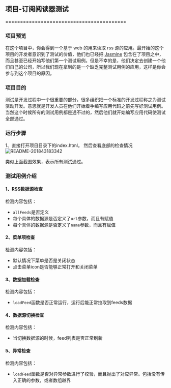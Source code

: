 
## 项目-订阅阅读器测试

=========================================
### 项目预览

在这个项目中，你会得到一个基于 web 的用来读取 rss 源的应用。最开始的这个项目的开发者意识到了测试的价值，他们也已经把 [Jasmine](http://jasmine.github.io) 包含在了项目之中，而且甚至已经开始写他们第一个测试用例。但是不幸的是，他们决定去创建一个他们自己的公司，所以我们现在拿到的是一个缺乏完整测试用例的应用，这样是你会参与到这个项目的原因。

### 项目目的

测试是开发过程中一个很重要的部分，很多组织把一个标准的开发过程称之为测试驱动开发。意思就是开发人员在他们开始着手编写应用代码之前先写好测试用例。当然这个时候所有的测试用例都是通不过的，然后他们就开始编写应用代码使测试全部通过。
### 运行步骤
1、直接打开项目目录下的index.html。 然后查看底部的检查情况
![README-201843183342](http://p4joo743u.bkt.clouddn.com/README-201843183342.png)

类似上面截图效果，表示所有测试通过。

### 测试用例介绍

#### 1、RSS数据源检查
检测内容包括：
- `allFeeds`是否定义
- 每个具体的数据源是否定义了`url`参数，而且有赋值
- 每个具体的数据源是否定义了`name`参数，而且有赋值

#### 2、菜单项检查
检测内容包括：
- 默认情况下菜单是否是关闭状态
- 点击菜单icon是否能够正常打开和关闭菜单

#### 3、数据加载检查
检测内容包括：
- `loadFeed`函数是否正常运行，运行后能正常拉取到feeds数据

#### 4、数据源切换检查
检测内容包括：
- 当切换数据源的时候，feed列表是否正常刷新

#### 5、异常检查
检测内容包括：
- `loadFeed`函数是否对异常参数进行了校验，而且抛出了对应异常。包括没有传入正确的参数，或者数组越界

